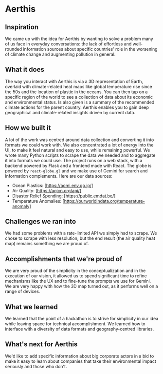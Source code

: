 # Aerthis
## Inspiration
We came up with the idea for Aerthis by wanting to solve a problem many of us face in everyday conversations: the lack of effortless and well-rounded information sources about specific countries' role in the worsening of climate change and augmenting pollution in general.

## What it does
The way you interact with Aerthis is via a 3D representation of Earth, overlaid with climate-related heat maps like global temperature rise since the 50s and the location of plastic in the oceans. You can then tap on a specific region of the world to see a collection of data about its economic and environmental status. Is also given is a summary of the recommended climate actions for the parent country. Aerthis enables you to gain deep geographical and climate-related insights driven by current data.

## How we built it
A lot of the work was centred around data collection and converting it into formats we could work with. We also concentrated a lot of energy into the UI, to make it feel natural and easy to use, while remaining powerful.
We wrote many Python scripts to scrape the data we needed and to aggregate it into formats we could use. The project runs on a web stack, with a backend powered by Flask and a frontend made with React. The globe is powered by `react-globe.gl` and we make use of Gemini for search and information complements. Here are our data sources:
- Ocean Plastics: [https://aomi.env.go.jp/]
- Air Quality: [https://aqicn.org/api/]
- Disaster Relief Spending: [https://public.emdat.be/]
- Temperature Anomalies: [https://ourworldindata.org/temperature-anomaly]

## Challenges we ran into
We had some problems with a rate-limited API we simply had to scrape. We chose to scrape with less resolution, but the end result (the air quality heat map) remains something we are proud of.

## Accomplishments that we're proud of
We are very proud of the simplicity in the conceptualization and in the execution of our vision, it allowed us to spend significant time to refine mechanisms like the UX and to fine-tune the prompts we use for Gemini. We are very happy with how the 3D map turned out, as it performs well on a range of devices.

## What we learned
We learned that the point of a hackathon is to strive for simplicity in our idea while leaving space for technical accomplishment. We learned how to interface with a diversity of data formats and geography-centred libraries.

## What's next for Aerthis
We'd like to add specific information about big corporate actors in a bid to make it easy to learn about companies that take their environmental impact seriously and those who don't.
